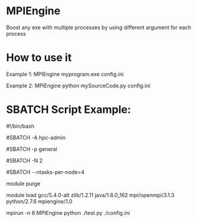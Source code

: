 # MPIEngine
Boost any exe with multiple processes by using different argument for each process

# How to use it
Example 1: MPIEngine myprogram.exe config.ini

Example 2: MPIEngine python mySourceCode.py config.ini

# SBATCH Script Example:
#!/bin/bash

#SBATCH -A hpc-admin

#SBATCH -p general

#SBATCH -N 2

#SBATCH --ntasks-per-node=4

module purge

module load gcc/5.4.0-alt zlib/1.2.11 java/1.8.0_162 mpi/openmpi/3.1.3 python/2.7.6 mpiengine/1.0

mpirun -n 8 MPIEngine python ./test.py ./config.ini
